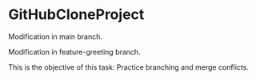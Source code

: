 # GitHubCloneProject

Modification in main branch.

Modification in feature-greeting branch.

This is the objective of this task: Practice branching and merge conflicts.
